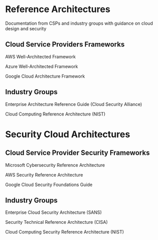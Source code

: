 # Reference Architectures

Documentation from CSPs and industry groups with guidance on cloud design and security

## Cloud Service Providers Frameworks

AWS Well-Architected Framework

Azure Well-Architected Framework

Google Cloud Architecture Framework

## Industry Groups

Enterprise Architecture Reference Guide (Cloud Security Alliance)

Cloud Computing Reference Architecture (NIST)

# Security Cloud Architectures

## Cloud Service Provider Security Frameworks

Microsoft Cybersecurity Reference Architecture

AWS Security Reference Architecture

Google Cloud Security Foundations Guide

## Industry Groups

Enterprise Cloud Security Architecture (SANS)

Security Technical Reference Architecture (CISA)

Cloud Computing Security Reference Architecture (NIST)